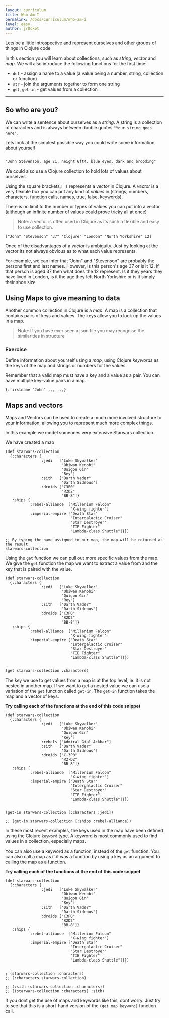 ```yaml
---
layout: curriculum
title: Who Am I
permalink: /docs/curriculum/who-am-i
level: easy
author: jr0cket
---
```


Lets be a little introspective and represent ourselves and other groups of things in Clojure code

In this section you will learn about collections, such as _string_, _vector_ and _map_.  We will also introduce the following functions for the first time:

* `def` - assign a name to a value (a value being a number, string, collection or function)
* `str` - join the arguments together to form one string
* `get`, `get-in` - get values from a collection

<hr>

## So who are you?

We can write a sentence about ourselves as a _string_.  A string is a collection of characters and is always between double quotes `"Your string goes here"`.

Lets look at the simplest possible way you could write some information about yourself

<!-- Using expression evaluation fix to make string appear as a value in klipse -->
<pre><code class="language-klipse" data-eval-context="expr">
"John Stevenson, age 21, height 6ft4, blue eyes, dark and brooding"
</code></pre>

We could also use a Clojure collection to hold lots of values about ourselves.

Using the square brackets,`[ ]` represents a _vector_ in Clojure.  A _vector_ is a very flexible box you can put any kind of _values_ in (strings, numbers, characters, function calls, names, true, false, keywords).

There is no limit to the number or types of values you can put into a vector (although an infinite number of values could prove tricky all at once)

> Note: a vector is often used in Clojure as its such a flexible and easy to use collection.

~~~klipse
["John" "Stevenson" "37" "Clojure" "London" "North Yorkshire" 12]
~~~

Once of the disadvantages of a _vector_ is ambiguity.  Just by looking at the vector its not always obvious as to what each value represents.

For example, we can infer that "John" and "Stevenson" are probably the persons first and last names.  However, is this person's age 37 or is it 12.  If that person is aged 37 then what does the 12 represent.  Is it they years they have lived in London, is it the age they left North Yorkshire or is it simply their shoe size

## Using Maps to give meaning to data

Another common collection in Clojure is a _map_.  A map is a collection that contains pairs of keys and values.  The keys allow you to look up the values in a map.


> Note: If you have ever seen a json file you may recognise the similarities in structure

### Exercise

Define information about yourself using a _map_, using Clojure _keywords_ as the keys of the map and strings or numbers for the values.

Remember that a valid map must have a key and a value as a pair.  You can have multiple key-value pairs in a map.

~~~klipse
{:firstname "John" ,,, ,,,}
~~~


## Maps and vectors

Maps and Vectors can be used to create a much more involved structure to your information, allowing you to represent much more complex things.

In this example we model someones very extensive Starwars collection.

We have created a map

~~~klipse
(def starwars-collection
  {:characters {
                :jedi   ["Luke Skywalker"
                         "Obiwan Kenobi"
                         "Quigon Gin"
                         "Rey"]
                :sith   ["Darth Vader"
                         "Darth Sideous"]
                :droids ["C3P0"
                         "R2D2"
                         "BB-8"]}
   :ships {
           :rebel-alliance  ["Millenium Falcon"
                             "X-wing fighter"]
           :imperial-empire ["Death Star"
                             "Intergalactic Cruiser"
                             "Star Destroyer"
                             "TIE Fighter"
                             "Lambda-class Shuttle"]}})

;; By typing the name assigned to our map, the map will be returned as the result
starwars-collection
~~~

Using the `get` function we can pull out more specific values from the map.  We give the `get` function the map we want to extract a value from and the key that is paired with the value.


~~~klipse
(def starwars-collection
  {:characters {
                :jedi   ["Luke Skywalker"
                         "Obiwan Kenobi"
                         "Quigon Gin"
                         "Rey"]
                :sith   ["Darth Vader"
                         "Darth Sideous"]
                :droids ["C3P0"
                         "R2D2"
                         "BB-8"]}
   :ships {
           :rebel-alliance  ["Millenium Falcon"
                             "X-wing fighter"]
           :imperial-empire ["Death Star"
                             "Intergalactic Cruiser"
                             "Star Destroyer"
                             "TIE Fighter"
                             "Lambda-class Shuttle"]}})


(get starwars-collection :characters)
~~~


The key we use to get values from a map is at the top level, ie. it is not nested in another map.  If we want to get a nested value we can use a variation of the `get` function called `get-in`.  The `get-in` function takes the map and a vector of keys.

**Try calling each of the functions at the end of this code snippet**

~~~klipse
(def starwars-collection
  {:characters {
                :jedi   ["Luke Skywalker"
                         "Obiwan Kenobi"
                         "Quigon Gin"
                         "Rey"]
                :rebels ["Admiral Gial Ackbar"]
                :sith   ["Darth Vader"
                         "Darth Sideous"]
                :droids ["C-3P0"
                         "R2-D2"
                         "BB-8"]}
   :ships {
           :rebel-alliance  ["Millenium Falcon"
                             "X-wing fighter"]
           :imperial-empire ["Death Star"
                             "Intergalactic Cruiser"
                             "Star Destroyer"
                             "TIE Fighter"
                             "Lambda-class Shuttle"]}})


(get-in starwars-collection [:characters :jedi])

;; (get-in starwars-collection [:ships :rebel-alliance])
~~~

In these most recent examples, the keys used in the map have been defined using the Clojure `keyword` type.  A keyword is most commonly used to find values in a collection, especially maps.

You can also use a keyword as a function, instead of the `get` function.  You can also call a map as if it was a function by using a key as an argument to calling the map as a function.

**Try calling each of the functions at the end of this code snippet**

~~~klipse
(def starwars-collection
  {:characters {
                :jedi   ["Luke Skywalker"
                         "Obiwan Kenobi"
                         "Quigon Gin"
                         "Rey"]
                :sith   ["Darth Vader"
                         "Darth Sideous"]
                :droids ["C3P0"
                         "R2D2"
                         "BB-8"]}
   :ships {
           :rebel-alliance  ["Millenium Falcon"
                             "X-wing fighter"]
           :imperial-empire ["Death Star"
                             "Intergalactic Cruiser"
                             "Star Destroyer"
                             "TIE Fighter"
                             "Lambda-class Shuttle"]}})


; (starwars-collection :characters)
;; (:characters starwars-collection)

;; (:sith (starwars-collection :characters))
;; ((starwars-collection :characters) :sith)
~~~

If you dont get the use of maps and keywords like this, dont worry.  Just try to see that this is a short-hand version of the `(get map keyword)` function call.
